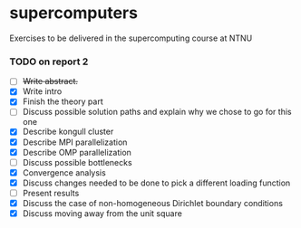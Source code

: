 # supercomputers
Exercises to be delivered in the supercomputing course at NTNU

### TODO on report 2

- [ ] ~~Write abstract.~~
- [x] Write intro
- [x] Finish the theory part
- [ ] Discuss possible solution paths and explain why we chose to go for this one
- [x] Describe kongull cluster
- [x] Describe MPI parallelization
- [x] Describe OMP parallelization
- [ ] Discuss possible bottlenecks
- [x] Convergence analysis
- [x] Discuss changes needed to be done to pick a different loading function
- [ ] Present results
- [x] Discuss the case of non-homogeneous Dirichlet boundary conditions
- [x] Discuss moving away from the unit square
